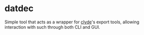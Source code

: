 # datdec
Simple tool that acts as a wrapper for [clyde](https://github.com/threerings/clyde)'s export tools, allowing interaction with such through both CLI and GUI.
